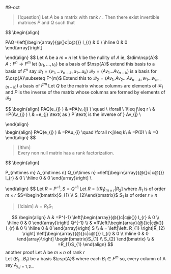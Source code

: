 #9-oct

>[!question] 
>Let $A$ be a matrix with rank  $r$  . Then there exist invertible matrices   $P$  and  $Q$  such that 

$$
\begin{align}

PAQ=\left[\begin{array}{@{}c|c@{}}
  I_{r} 
  & 0 \\
\hline
  0 &
0
\end{array}\right]

\end{align}
$$
Let A be a $m\times n$ let  $k$  be the nullity of $A$ ie, $\dim\nsp{A}$
$A:F^{n}\to F^{m}$
let $(u_{1},\dots,u_{r})$ be a basis of $\nsp{A}$
extend this basis to a basis of $F^{n}$ say $\mathcal{B}_{1}=(v_{1},\dots v_{n-k},u_{1}\dots u_{k})$ 
$\mathcal{B}_{2}=(Av_{1}\dots Av_{n-k})$ is a basis for $\csp{A}\subseteq F^{m}$
Extend this to $\mathcal{B}_{2}=(Av_{1},Av_{2}\dots Av_{n-k},w_{1}\dots w_{m-(n-k)})$ a basis of $F^{m}$
Let  $Q$  be the matrix whose columns are elements of $\mathcal{B}_{1}$ and   $P$  is the inverse of the matrix whose columns are formed by elements of $\mathcal{B}_{2}$

$$
\begin{align}
PAQ(e_{j} ) & =PA(v_{j} ) \quad \ \forall \ 1\leq j\leq r \\
 & =P(Av_{j} ) \\
 & =e_{j}  \text{ as } P \text{ is the inverse of } Av_{j}  \\

\end{align}
$$
$$
\begin{align}
PAQ(e_{j} ) & =PAu_{i} \quad \forall r<j\leq k\\
 & =P(0) \\
 & =0 
\end{align}
$$
>[!thm]  
>Every non null matrix has a rank factorization.

$$
\begin{align}


P_{m\times m} A_{m\times n} Q_{n\times n} =\left[\begin{array}{@{}c|c@{}}
  I_{r} 
  & 0 \\
\hline
  0 &
0
\end{array}\right] \\


\end{align}
$$
$\text{Let } R=P^{-1} , S=Q^{-1}$
Let $R=\left[ \left.\left(R_{1}\right) _{m\times r}\right|R_{2}\right]$ where $R_{1}$ is of order $m\times r$
$S=\begin{bmatrix}S_{1} \\ S_{2}\end{bmatrix}$ $S_{1}$ is of order $r\times n$

> [!claim] 
> $A=R_{1}S_{1}$

$$
\begin{align}
A & =P^{-1} \left[\begin{array}{@{}c|c@{}}
  I_{r} 
  & 0 \\
\hline
  0 &
0
\end{array}\right] Q^{-1}  \\
 & =R\left[\begin{array}{@{}c|c@{}}
  I_{r} 
  & 0 \\
\hline
  0 &
0
\end{array}\right] S \\
 & = \left[\left. R_{1} \right|R_{2} \right] \left[\begin{array}{@{}c|c@{}}
  I_{r} 
  & 0 \\
\hline
  0 &
0
\end{array}\right] \begin{bmatrix}S_{1}  \\ S_{2} \end{bmatrix}  \\
 & =R_{1}S_{1}
\end{align}
$$
 another proof 
 Let A be  $m\times n$ of rank  $r$  
 Let $(B_{1}\dots B_{r})$ be a basis $\csp{A}$ where each $B_{i}\in F^{m}$
 so, every column of A say $A_{j, j=1,2\dots}$